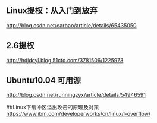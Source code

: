 
## Linux提权：从入门到放弃
http://blog.csdn.net/earbao/article/details/65435050

## 2.6提权
http://hdjdcyl.blog.51cto.com/3781506/1225973

## Ubuntu10.04 可用源
http://blog.csdn.net/runningzyx/article/details/54946591

##Linux下缓冲区溢出攻击的原理及对策
https://www.ibm.com/developerworks/cn/linux/l-overflow/

